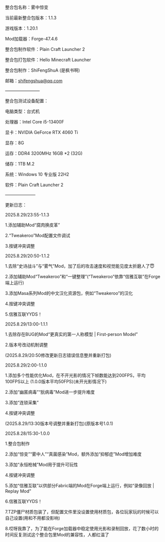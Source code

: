 整合包名称：雾中惊变

当前最新整合包版本：1.1.3

游戏版本：1.20.1

Mod加载器：Forge-47.4.6

整合包制作软件：Plain Craft Launcher 2

整合包打包软件：Hello Minecraft Launcher

整合包制作：ShiFengShuA (是枫书啊)

邮箱：shifengshua@qq.com


————————


整合包测试设备配置：

电脑类型：台式机

处理器：Intel Core i5-13400F

显卡：NVIDIA GeForce RTX 4060 Ti

显存：8G

运存：DDR4 3200MHz 16GB *2 (32G)

储存：1TB M.2

系统：Windows 10 专业版 22H2

软件：Plain Craft Launcher 2


———————


更新日志：

2025.8.29/23:55-1.1.3

1.添加辅助Mod“腐肉换皮革”

2.“Tweakeroo”Mod配置文件调试

3.按键冲突调整


2025.8.29/20:50-1.1.2

1.去除“史诗战斗”与“雾气”Mod，加了后的攻击速度和视觉能见度太折磨人了😇

2.添加辅助Mod“Tweakeroo”和“一键整理”(“Tweakeroo”依靠“信雅互联”在Forge端上运行)

3.添加Masa系列Mod的中文汉化资源包，例如“Tweakeroo”的汉化

4.按键冲突调整

5.信雅互联YYDS！


2025.8.29/13:00-1.1.1

1.去除存在BUG的Mod“更真实的第一人称模型  |  First-person Model”

2.版本号改动机制调整

(2025.8.29/20:50修改更新日志错误信息整并重新打包)


2025.8.29/2:00-1.1.0

1.添加多个性能优化Mod，在不开光影的情况下帧数能达到200FPS，平均100FPS以上 (1.0.0版本平均50FPS)(未开光影情况下)

2.添加“幽匿病毒”“朊病毒”Mod进一步提升难度

3.添加“连锁采集”

4.按键冲突调整

(2025.8.29/13:30版本号调整并重新打包)(原版本号1.0.1)


2025.8.28/15:30-1.0.0

1.整合包制作

2.添加“惊变”“雾中人”“真菌感染”Mod，额外添加“抑郁症”Mod增加难度

3.添加“永恒枪械”Mod用于提升可玩性

4.按键冲突调整

5.添加“信雅互联”以供部分Fabric端的Mod在Forge端上运行，例如“录像回放 | Replay Mod”

6.信雅互联YYDS！

7.TZP僵尸材质包装了，但配置文件里没设置使用材质包，各位玩家玩的时候可以自己设置(用和不用都没影响)

8.哎呀我靠了，为了能在Forge加载器中稳定使用光影和录制回放，花了数小时的时间反复测试这个整合包里Mod的兼容性，人都红温了
